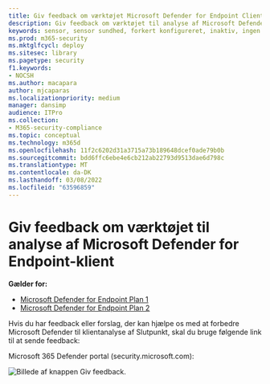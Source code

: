 ```yaml
---
title: Giv feedback om værktøjet Microsoft Defender for Endpoint Client Analyzer
description: Giv feedback om værktøjet til analyse af Microsoft Defender for Endpoint-klient
keywords: sensor, sensor sundhed, forkert konfigureret, inaktiv, ingen sensordata, sensordata, forringet kommunikation, kommunikation
ms.prod: m365-security
ms.mktglfcycl: deploy
ms.sitesec: library
ms.pagetype: security
f1.keywords:
- NOCSH
ms.author: macapara
author: mjcaparas
ms.localizationpriority: medium
manager: dansimp
audience: ITPro
ms.collection:
- M365-security-compliance
ms.topic: conceptual
ms.technology: m365d
ms.openlocfilehash: 11f2c6202d31a3715a73b189648dcef0ade79b0b
ms.sourcegitcommit: bdd6ffc6ebe4e6cb212ab22793d9513dae6d798c
ms.translationtype: MT
ms.contentlocale: da-DK
ms.lasthandoff: 03/08/2022
ms.locfileid: "63596859"
---
```

# <a name="provide-feedback-on-the-microsoft-defender-for-endpoint-client-analyzer-tool"></a>Giv feedback om værktøjet til analyse af Microsoft Defender for Endpoint-klient

**Gælder for:**
- [Microsoft Defender for Endpoint Plan 1](https://go.microsoft.com/fwlink/?linkid=2154037)
- [Microsoft Defender for Endpoint Plan 2](https://go.microsoft.com/fwlink/?linkid=2154037)

Hvis du har feedback eller forslag, der kan hjælpe os med at forbedre Microsoft Defender til klientanalyse af Slutpunkt, skal du bruge følgende link til at sende feedback:

Microsoft 365 Defender portal (security.microsoft.com):

![Billede af knappen Giv feedback.](images/1d5b3c010b4b5c0e9d5eb43f71fa95e3.png)
